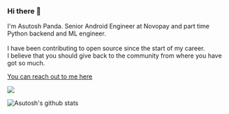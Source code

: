 ### Hi there 👋

I'm Asutosh Panda. Senior Android Engineer at Novopay and part time Python backend and ML engineer. <br/><br/>
I have been contributing to open source since the start of my career. <br/> I believe that you should give back to the community from where you have got so much. <br/>

<a href = "https://www.linkedin.com/in/asutosh-panda/">You can reach out to me here</a>

![](https://komarev.com/ghpvc/?username=Asutosh11)

![Asutosh's github stats](https://github-readme-stats.vercel.app/api?username=Asutosh11&hide=contribs,prs&count_private=true&show_icons=true&theme=vue-dark)

